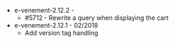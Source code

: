 - e-venement-2.12.2 - 
  - #5712 - Rewrite a query when displaying the cart
- e-venement-2.12.1 - 02/2018
  - Add version tag handling

